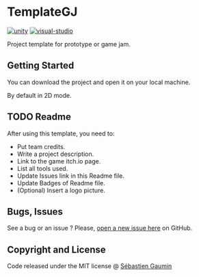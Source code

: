 # TemplateGJ
[![unity](https://img.shields.io/badge/unity-2019.2.15-blue)](https://unity3d.com/fr/get-unity/download)
[![visual-studio](https://img.shields.io/badge/visualstudio-2019-purple)](https://visualstudio.microsoft.com/fr/vs/)

Project template for prototype or game jam.

## Getting Started
You can download the project and open it on your local machine.

By default in 2D mode.

## TODO Readme
After using this template, you need to:
- Put team credits.
- Write a project description.
- Link to the game itch.io page.
- List all tools used.
- Update Issues link in this Readme file.
- Update Badges of Readme file. 
- (Optional) Insert a logo picture.

## Bugs, Issues
See a bug or an issue ? Please, [open a new issue here](https://github.com/sgaumin/TemplateGJ/issues) on GitHub.

## Copyright and License
Code released under the MIT license @ [Sébastien Gaumin](https://github.com/sgaumin)
